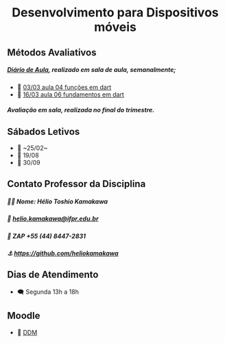 <h1 align="center">Desenvolvimento para Dispositivos móveis</h1>

## Métodos Avaliativos 
##### [Diário de Aula](https://docs.google.com/spreadsheets/d/15S13zfmqAGGMFBtSC4jBQjm9qa6l00PePm_KsR_7hdc/edit#gid=0), realizado em sala de aula, semanalmente;
* 📆 [03/03 aula 04 funções em dart](https://github.com/MarcioJCarvalho/DDM/blob/main/aula_04/funcoes.dart) 
* 📆 [16/03 aula 06 fundamentos em dart](https://github.com/MarcioJCarvalho/DDM/tree/main/aula_06/fundamentos) 
##### Avaliação em sala, realizada no final do trimestre.

## Sábados Letivos
* 📆 ~25/02~
* 📆 19/08
* 📆 30/09

## Contato Professor da Disciplina 
##### 👨‍🏫 Nome: Hélio Toshio Kamakawa
##### 📧 helio.kamakawa@ifpr.edu.br
##### 📱 ZAP +55 (44) 8447-2831
##### ⚓ https://github.com/heliokamakawa

## Dias de Atendimento
* 🗨️ Segunda 13h a 18h

## Moodle
* 📖 [DDM](https://ava.ifpr.edu.br/course/view.php?id=10024)
